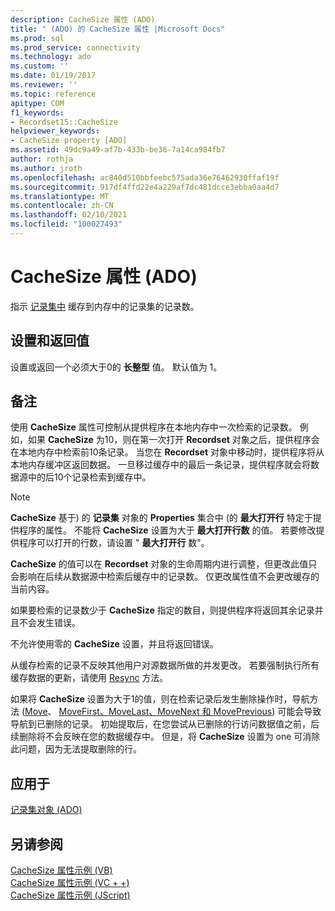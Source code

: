 ```yaml
---
description: CacheSize 属性 (ADO)
title: " (ADO) 的 CacheSize 属性 |Microsoft Docs"
ms.prod: sql
ms.prod_service: connectivity
ms.technology: ado
ms.custom: ''
ms.date: 01/19/2017
ms.reviewer: ''
ms.topic: reference
apitype: COM
f1_keywords:
- Recordset15::CacheSize
helpviewer_keywords:
- CacheSize property [ADO]
ms.assetid: 49dc9a49-af7b-433b-be36-7a14ca984fb7
author: rothja
ms.author: jroth
ms.openlocfilehash: ac840d510bbfeebc575ada36e76462930ffaf19f
ms.sourcegitcommit: 917df4ffd22e4a229af7dc481dcce3ebba0aa4d7
ms.translationtype: MT
ms.contentlocale: zh-CN
ms.lasthandoff: 02/10/2021
ms.locfileid: "100027493"
---
```

# <a name="cachesize-property-ado"></a>CacheSize 属性 (ADO)
指示 [记录集中](./recordset-object-ado.md) 缓存到内存中的记录集的记录数。  
  
## <a name="settings-and-return-values"></a>设置和返回值  
 设置或返回一个必须大于0的 **长整型** 值。 默认值为 1。  
  
## <a name="remarks"></a>备注  
 使用 **CacheSize** 属性可控制从提供程序在本地内存中一次检索的记录数。 例如，如果 **CacheSize** 为10，则在第一次打开 **Recordset** 对象之后，提供程序会在本地内存中检索前10条记录。 当您在 **Recordset** 对象中移动时，提供程序将从本地内存缓冲区返回数据。 一旦移过缓存中的最后一条记录，提供程序就会将数据源中的后10个记录检索到缓存中。  
  
> [!NOTE]
>  **CacheSize** 基于) 的 **记录集** 对象的 **Properties** 集合中 (的 **最大打开行** 特定于提供程序的属性。 不能将 **CacheSize** 设置为大于 **最大打开行数** 的值。 若要修改提供程序可以打开的行数，请设置 " **最大打开行** 数"。  
  
 **CacheSize** 的值可以在 **Recordset** 对象的生命周期内进行调整，但更改此值只会影响在后续从数据源中检索后缓存中的记录数。 仅更改属性值不会更改缓存的当前内容。  
  
 如果要检索的记录数少于 **CacheSize** 指定的数目，则提供程序将返回其余记录并且不会发生错误。  
  
 不允许使用零的 **CacheSize** 设置，并且将返回错误。  
  
 从缓存检索的记录不反映其他用户对源数据所做的并发更改。 若要强制执行所有缓存数据的更新，请使用 [Resync](./resync-method.md) 方法。  
  
 如果将 **CacheSize** 设置为大于1的值，则在检索记录后发生删除操作时，导航方法 ([Move](./move-method-ado.md)、 [MoveFirst、MoveLast、MoveNext 和 MovePrevious](./movefirst-movelast-movenext-and-moveprevious-methods-ado.md)) 可能会导致导航到已删除的记录。 初始提取后，在您尝试从已删除的行访问数据值之前，后续删除将不会反映在您的数据缓存中。 但是，将 **CacheSize** 设置为 one 可消除此问题，因为无法提取删除的行。  
  
## <a name="applies-to"></a>应用于  
 [记录集对象 (ADO)](./recordset-object-ado.md)  
  
## <a name="see-also"></a>另请参阅  
 [CacheSize 属性示例 (VB) ](./cachesize-property-example-vb.md)   
 [CacheSize 属性示例 (VC + +) ](./cachesize-property-example-vc.md)   
 [CacheSize 属性示例 (JScript)](./cachesize-property-example-jscript.md)